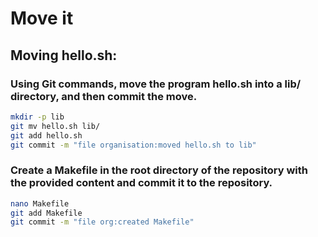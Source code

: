 # Move it

## Moving hello.sh:
### Using Git commands, move the program hello.sh into a lib/ directory, and then commit the move.
````bash
mkdir -p lib
git mv hello.sh lib/
git add hello.sh 
git commit -m "file organisation:moved hello.sh to lib"
````
### Create a Makefile in the root directory of the repository with the provided content and commit it to the repository.
````bash
nano Makefile
git add Makefile 
git commit -m "file org:created Makefile"
````